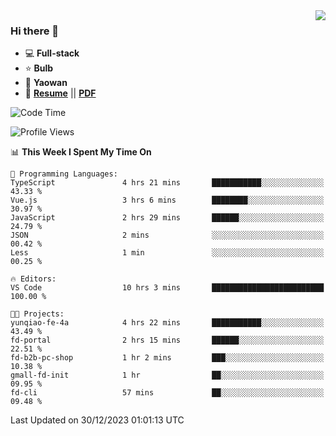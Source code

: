 <img align="right" src="https://github-readme-stats.vercel.app/api?username=LolipopJ&show_icons=true&count_private=true&hide_title=true&include_all_commits=true&theme=vue">

### Hi there 👋

- :computer: **Full-stack**
- :star: **Bulb**
- :pill: **Yaowan**
- :milky_way: [**Resume**](https://lolipopj.github.io/resume/) || [**PDF**](https://cdn.jsdelivr.net/gh/lolipopj/resume/export/resume-en.pdf)

<!--START_SECTION:waka-->
![Code Time](http://img.shields.io/badge/Code%20Time-1%2C872%20hrs%2019%20mins-blue)

![Profile Views](http://img.shields.io/badge/Profile%20Views-0-blue)

📊 **This Week I Spent My Time On** 

```text
💬 Programming Languages: 
TypeScript               4 hrs 21 mins       ███████████░░░░░░░░░░░░░░   43.33 % 
Vue.js                   3 hrs 6 mins        ████████░░░░░░░░░░░░░░░░░   30.97 % 
JavaScript               2 hrs 29 mins       ██████░░░░░░░░░░░░░░░░░░░   24.79 % 
JSON                     2 mins              ░░░░░░░░░░░░░░░░░░░░░░░░░   00.42 % 
Less                     1 min               ░░░░░░░░░░░░░░░░░░░░░░░░░   00.25 % 

🔥 Editors: 
VS Code                  10 hrs 3 mins       █████████████████████████   100.00 % 

🐱‍💻 Projects: 
yunqiao-fe-4a            4 hrs 22 mins       ███████████░░░░░░░░░░░░░░   43.49 % 
fd-portal                2 hrs 15 mins       ██████░░░░░░░░░░░░░░░░░░░   22.51 % 
fd-b2b-pc-shop           1 hr 2 mins         ███░░░░░░░░░░░░░░░░░░░░░░   10.38 % 
gmall-fd-init            1 hr                ██░░░░░░░░░░░░░░░░░░░░░░░   09.95 % 
fd-cli                   57 mins             ██░░░░░░░░░░░░░░░░░░░░░░░   09.48 % 
```


 Last Updated on 30/12/2023 01:01:13 UTC
<!--END_SECTION:waka-->
